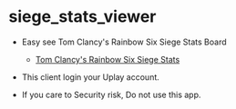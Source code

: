 # siege_stats_viewer
+ Easy see Tom Clancy's Rainbow Six Siege Stats Board
	- [Tom Clancy's Rainbow Six Siege Stats](https://game-rainbow6.ubi.com/)
	
+ This client login your Uplay account.
+ If you care to Security risk, Do not use this app.

##
